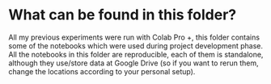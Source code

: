 # What can be found in this folder?

All my previous experiments were run with Colab Pro +, this folder contains some of the notebooks which were used during project development phase. All the notebooks in this folder are reproducible, each of them is standalone, although they use/store data at Google Drive (so if you want to rerun them, change the locations according to your personal setup). 